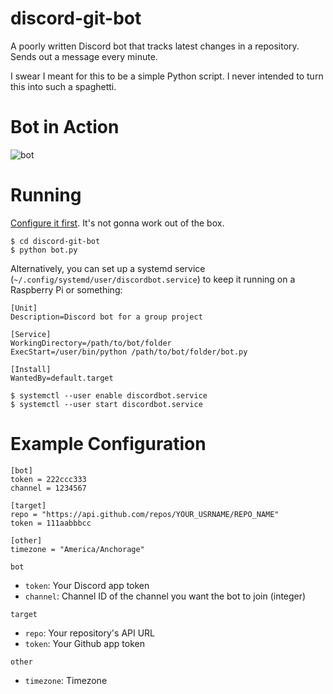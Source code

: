 # discord-git-bot 

A poorly written Discord bot that tracks latest changes in a repository. Sends out a message every minute.

I swear I meant for this to be a simple Python script. I never intended to turn this into such a spaghetti. 

# Bot in Action 

![bot](https://user-images.githubusercontent.com/61002244/124217692-4d5adb80-dae8-11eb-85b0-fd63157e2f2d.png)

# Running 

[Configure it first](#example-configuration). It's not gonna work out of the box. 

```
$ cd discord-git-bot
$ python bot.py 
```

Alternatively, you can set up a systemd service (`~/.config/systemd/user/discordbot.service`) to keep it running on a Raspberry Pi or something:

```
[Unit]
Description=Discord bot for a group project 

[Service]
WorkingDirectory=/path/to/bot/folder
ExecStart=/user/bin/python /path/to/bot/folder/bot.py

[Install]
WantedBy=default.target
```

```
$ systemctl --user enable discordbot.service
$ systemctl --user start discordbot.service 
```

# Example Configuration 

```
[bot]
token = 222ccc333
channel = 1234567

[target]
repo = "https://api.github.com/repos/YOUR_USRNAME/REPO_NAME"
token = 111aabbbcc

[other]
timezone = "America/Anchorage"
```

`bot` 

- `token`: Your Discord app token 
- `channel`: Channel ID of the channel you want the bot to join (integer) 

`target` 

- `repo`: Your repository's API URL
- `token`: Your Github app token 

`other`
- `timezone`: Timezone




